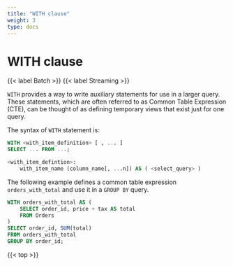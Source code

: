 ```yaml
---
title: "WITH clause"
weight: 3
type: docs
---
```

<!--
Licensed to the Apache Software Foundation (ASF) under one
or more contributor license agreements.  See the NOTICE file
distributed with this work for additional information
regarding copyright ownership.  The ASF licenses this file
to you under the Apache License, Version 2.0 (the
"License"); you may not use this file except in compliance
with the License.  You may obtain a copy of the License at

  http://www.apache.org/licenses/LICENSE-2.0

Unless required by applicable law or agreed to in writing,
software distributed under the License is distributed on an
"AS IS" BASIS, WITHOUT WARRANTIES OR CONDITIONS OF ANY
KIND, either express or implied.  See the License for the
specific language governing permissions and limitations
under the License.
-->

# WITH clause
{{< label Batch >}} {{< label Streaming >}}

`WITH` provides a way to write auxiliary statements for use in a larger query. These statements, which are often referred to as Common Table Expression (CTE), can be thought of as defining temporary views that exist just for one query.

The syntax of `WITH` statement is:

```sql
WITH <with_item_definition> [ , ... ]
SELECT ... FROM ...;

<with_item_defintion>:
    with_item_name (column_name[, ...n]) AS ( <select_query> )
```

The following example defines a common table expression `orders_with_total` and use it in a `GROUP BY` query.

```sql
WITH orders_with_total AS (
    SELECT order_id, price + tax AS total
    FROM Orders
)
SELECT order_id, SUM(total)
FROM orders_with_total
GROUP BY order_id;
```


{{< top >}}
